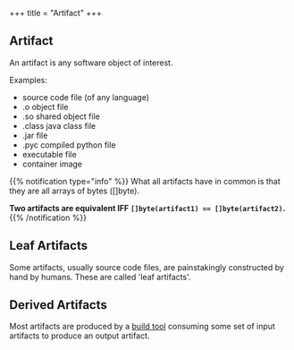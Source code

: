 +++
title = "Artifact"
+++

## Artifact 
An artifact is any software object of interest.

Examples:

- source code file (of any language)
- .o object file
- .so shared object file
- .class java class file
- .jar file
- .pyc compiled python file
- executable file
- container image

{{% notification type="info" %}}
What all artifacts have in common is that they are all arrays of bytes ([]byte).

**Two artifacts are equivalent IFF `[]byte(artifact1) == []byte(artifact2)`.**
{{% /notification %}}

## Leaf Artifacts

Some artifacts, usually source code files, are painstakingly constructed by hand by humans.  These are called 'leaf artifacts'.


## Derived Artifacts

Most artifacts are produced by a [build tool](/glossary/build_tool) consuming some set of input artifacts to produce an output artifact.